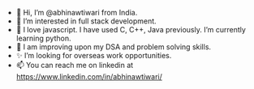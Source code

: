 - 👋 Hi, I’m @abhinawtiwari from India.
- 👀 I’m interested in full stack development.
- 🌱 I love javascript. I have used C, C++, Java previously. I’m currently learning python.
- 💞️ I am improving upon my DSA and problem solving skills. 
- ✨ I’m looking for overseas work opportunities.
- 📫 You can reach me on linkedin at https://www.linkedin.com/in/abhinawtiwari/

<!---
abhinawtiwari/abhinawtiwari is a ✨ special ✨ repository because its `README.md` (this file) appears on your GitHub profile.
You can click the Preview link to take a look at your changes.
--->
